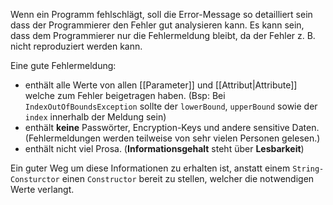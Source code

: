 Wenn ein Programm fehlschlägt, soll die Error-Message so detailliert sein dass der Programmierer den Fehler gut analysieren kann.
Es kann sein, dass dem Programmierer nur die Fehlermeldung bleibt, da der Fehler z. B. nicht reproduziert werden kann.

Eine gute Fehlermeldung:
- enthält alle Werte von allen [[Parameter]] und [[Attribut|Attribute]] welche zum Fehler beigetragen haben. (Bsp: Bei `IndexOutOfBoundsException` sollte der `lowerBound`, `upperBound` sowie der `index` innerhalb der Meldung sein)
- enthält **keine** Passwörter, Encryption-Keys und andere sensitive Daten. (Fehlermeldungen werden teilweise von sehr vielen Personen gelesen.)
- enthält nicht viel Prosa. (**Informationsgehalt** steht über **Lesbarkeit**)

Ein guter Weg um diese Informationen zu erhalten ist, anstatt einem `String-Consturctor` einen `Constructor` bereit zu stellen, welcher die notwendigen Werte verlangt.